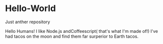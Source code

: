 # Hello-World
Just anther repository

Hello Humans! I like Node.js andCoffeescript( that's what I'm made of!)
I've had tacos on the moon and find them far surperior to Earth tacos.
